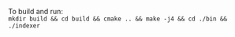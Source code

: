To build and run:       
`
mkdir build && cd build && cmake .. && make -j4 && cd ./bin && ./indexer
`
